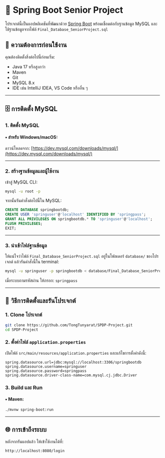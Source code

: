 # 🌱 Spring Boot Senior Project

โปรเจกต์นี้เป็นแอปพลิเคชันที่พัฒนาด้วย [Spring Boot](https://spring.io/projects/spring-boot) พร้อมเชื่อมต่อกับฐานข้อมูล MySQL และใช้ฐานข้อมูลจากไฟล์ `Final_Database_SeniorProject.sql`

## 🔧 ความต้องการก่อนใช้งาน

คุณต้องติดตั้งสิ่งต่อไปนี้ก่อนเริ่ม:

- Java 17 หรือสูงกว่า
- Maven
- Git
- MySQL 8.x
- IDE เช่น IntelliJ IDEA, VS Code หรืออื่น ๆ

---

## 🗄 การติดตั้ง MySQL

### 1. ติดตั้ง MySQL

#### ▪️ สำหรับ Windows/macOS:
ดาวน์โหลดจาก: [https://dev.mysql.com/downloads/mysql/](https://dev.mysql.com/downloads/mysql/)

---

### 2. สร้างฐานข้อมูลและผู้ใช้งาน

เข้าสู่ MySQL CLI:

```bash
mysql -u root -p
```

จากนั้นรันคำสั่งต่อไปนี้ใน MySQL:

```sql
CREATE DATABASE springbootdb;
CREATE USER 'springuser'@'localhost' IDENTIFIED BY 'springpass';
GRANT ALL PRIVILEGES ON springbootdb.* TO 'springuser'@'localhost';
FLUSH PRIVILEGES;
EXIT;
```

---

### 3. นำเข้าไฟล์ฐานข้อมูล

ให้แน่ใจว่าไฟล์ `Final_Database_SeniorProject.sql` อยู่ในโฟลเดอร์ `database/` ของโปรเจกต์ แล้วรันคำสั่งนี้ใน terminal:

```bash
mysql -u springuser -p springbootdb < database/Final_Database_SeniorProject.sql
```

เมื่อระบบถามรหัสผ่าน ให้กรอก: `springpass`

---

## 🚀 วิธีการติดตั้งและรันโปรเจกต์

### 1. Clone โปรเจกต์

```bash
git clone https://github.com/TongTunyarat/SPDP-Project.git
cd SPDP-Project
```

### 2. ตั้งค่าไฟล์ `application.properties`

เปิดไฟล์ `src/main/resources/application.properties` และแก้ไขการตั้งค่าดังนี้:

```properties
spring.datasource.url=jdbc:mysql://localhost:3306/springbootdb
spring.datasource.username=springuser
spring.datasource.password=springpass
spring.datasource.driver-class-name=com.mysql.cj.jdbc.Driver
```

### 3. Build และ Run

#### ▪️ Maven:

```bash
./mvnw spring-boot:run
```

---

## 🌐 การเข้าถึงระบบ

หลังจากรันแอปแล้ว ให้เข้าใช้งานได้ที่:

```
http://localhost:8080/login
```

